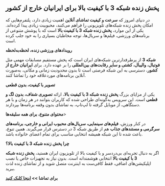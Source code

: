 ## پخش زنده شبکه 3 با کیفیت بالا برای ایرانیان خارج از کشور

در دنیای امروز که **سرعت و کیفیت تماشای آنلاین** اهمیت زیادی دارد، پلتفرم‌هایی که امکان پخش زنده شبکه‌های تلویزیونی را فراهم می‌کنند، محبوبیت زیادی پیدا کرده‌اند. یکی از این موارد، **پخش زنده شبکه 3 با کیفیت بالا** است که با پوشش متنوعی از برنامه‌های ورزشی، فیلم‌ها و سریال‌ها، توجه مخاطبان بسیاری را به خود جلب کرده است.

**رویدادهای ورزشی زنده، لحظه‌به‌لحظه**

**شبکه 3** از پرطرفدارترین شبکه‌های ایران است که پخش مستقیم مسابقات مهمی مثل **فوتبال، والیبال، کشتی و سایر رقابت‌های بین‌المللی** را بر عهده دارد. برای **ایرانیان خارج از کشور**، دسترسی به این شبکه فرصتی است تا بدون محدودیت زمانی و مکانی، به‌صورت آنلاین برنامه‌های موردعلاقه خود را تماشا کنند.

**تصویر با کیفیت، بدون قطعی**

یکی از مزایای بزرگ **پخش زنده شبکه 3 با کیفیت بالا**، ارائه **تصویری شفاف، بدون لگ و قطعی** است. این سرویس به‌گونه‌ای طراحی شده که کاربران بتوانند در هر زمان و با هر دستگاهی، از موبایل گرفته تا لپ‌تاپ، به تماشای بدون وقفه برنامه‌ها بپردازند.

**محتوای متنوع، برای همه سلیقه‌ها**>

در کنار ورزش، **فیلم‌های سینمایی، سریال‌های محبوب ایرانی و خارجی، برنامه‌های سرگرمی و مستندهای جذاب** هم از طریق شبکه 3 در دسترس قرار می‌گیرند. همین تنوع، باعث شده تا این شبکه همیشه انتخابی مناسب برای تمام اعضای خانواده باشد.

**چرا پخش زنده شبکه 3 با کیفیت بالا؟**

اگر به دنبال تجربه‌ای بی‌دردسر و با کیفیت بالا از تلویزیون ایران هستید، **پخش زنده شبکه 3 با کیفیت بالا** انتخابی هوشمندانه است. بدون نیاز به تجهیزات خاص یا نصب اپلیکیشن‌های اضافی، فقط کافی‌ست به اینترنت متصل شوید و از تماشای زنده لذت ببرید.

**برای تماشا >> [اینجا کلیک کنید](https://netfonix.com/top-platforms-to-watch-and-download-movies-and-tv-shows/)**
